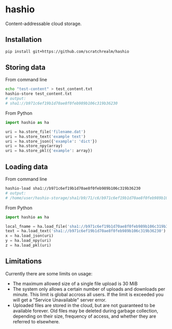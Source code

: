 # hashio

Content-addressable cloud storage.

## Installation

```bash
pip install git+https://github.com/scratchrealm/hashio
```

## Storing data

From command line

```bash
echo "test-content" > test_content.txt
hashio-store test_content.txt
# output:
# sha1://b971c6ef19b1d70ae8f0feb989b106c319b36230
```

From Python

```python
import hashio as ha

uri = ha.store_file('filename.dat')
uri = ha.store_text('example text')
uri = ha.store_json({'example': 'dict'})
uri = ha.store_npy(array)
uri = ha.store_pkl({'example': array})
```

## Loading data

From command line

```bash
hashio-load sha1://b971c6ef19b1d70ae8f0feb989b106c319b36230
# output:
# /home/user/hashio-storage/sha1/b9/71/c6/b971c6ef19b1d70ae8f0feb989b106c319b36230
```

From Python

```python
import hashio as ha

local_fname = ha.load_file('sha1://b971c6ef19b1d70ae8f0feb989b106c319b36230')
text = ha.load_text('sha1://b971c6ef19b1d70ae8f0feb989b106c319b36230')
x = ha.load_json(uri)
y = ha.load_npy(uri)
z = ha.load_pkl(uri)
```

## Limitations

Currently there are some limits on usage:

* The maximum allowed size of a single file upload is 30 MiB
* The system only allows a certain number of uploads and downloads per minute. This limit is global accross all users. If the limit is exceeded you will get a "Service Unavailable" server error.
* Uploaded files are stored in the cloud, but are not guaranteed to be available forever. Old files may be deleted during garbage collection, depending on their size, frequency of access, and whether they are referred to elsewhere.